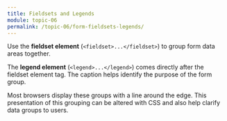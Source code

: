 ```yaml
---
title: Fieldsets and Legends
module: topic-06
permalink: /topic-06/form-fieldsets-legends/
---
```



<div class="divider-heading"></div>

Use the **fieldset element** (`<fieldset>...</fieldset>`) to group form data areas together.

The **legend element** (`<legend>...</legend>`) comes directly after the fieldset element tag. The caption helps identify the purpose of the form group.

Most browsers display these groups with a line around the edge. This presentation of this grouping can be altered with CSS and also help clarify data groups to users.

<div class="codepen-embed">
  <p data-height="600" data-theme-id="30567" data-slug-hash="oNxVePE" data-default-tab="html,result" data-user="retrog4m3r" data-embed-version="2" data-pen-title="Grouping Form Elements" class="codepen"></p>
</div>
